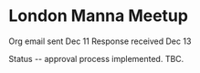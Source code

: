 # London Manna Meetup

Org email sent Dec 11
Response received Dec 13

Status -- approval process implemented. TBC.
